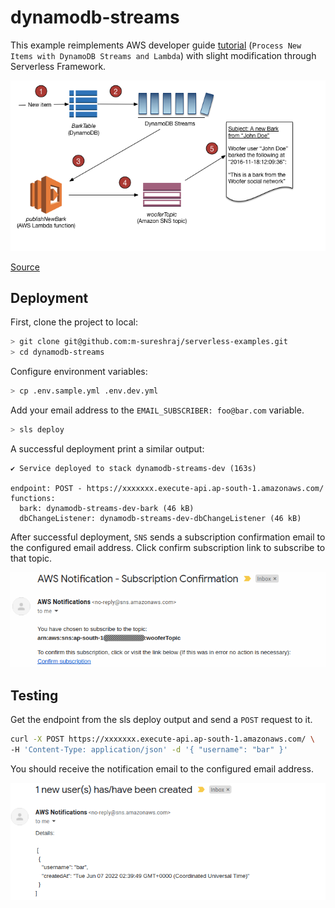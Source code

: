 # dynamodb-streams

This example reimplements AWS developer guide [tutorial](https://docs.aws.amazon.com/amazondynamodb/latest/developerguide/Streams.Lambda.Tutorial.html) (`Process New Items with DynamoDB Streams and Lambda`) with slight modification through Serverless Framework.

![dynamodb streams diagram](media/StreamsAndTriggers.png)

[Source](https://docs.aws.amazon.com/amazondynamodb/latest/developerguide/images/StreamsAndTriggers.png)

## Deployment

First, clone the project to local:

```bash
> git clone git@github.com:m-sureshraj/serverless-examples.git
> cd dynamodb-streams 
```

Configure environment variables:

```bash
> cp .env.sample.yml .env.dev.yml
```

Add your email address to the `EMAIL_SUBSCRIBER: foo@bar.com` variable.

```bash
> sls deploy
```

A successful deployment print a similar output:

```
✔ Service deployed to stack dynamodb-streams-dev (163s)

endpoint: POST - https://xxxxxxx.execute-api.ap-south-1.amazonaws.com/
functions:
  bark: dynamodb-streams-dev-bark (46 kB)
  dbChangeListener: dynamodb-streams-dev-dbChangeListener (46 kB)
```

After successful deployment, `SNS` sends a subscription confirmation email to the configured email address. 
Click confirm subscription link to subscribe to that topic.

![Subscription confirmation](media/confirmation.png)

## Testing

Get the endpoint from the sls deploy output and send a `POST` request to it.

```bash
curl -X POST https://xxxxxxx.execute-api.ap-south-1.amazonaws.com/ \
-H 'Content-Type: application/json' -d '{ "username": "bar" }'
```

You should receive the notification email to the configured email address.

![Notification](media/notification.png)
